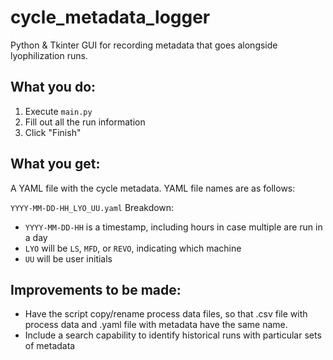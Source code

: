 # cycle_metadata_logger
Python & Tkinter GUI for recording metadata that goes alongside lyophilization runs.

## What you do:

1. Execute `main.py`
1. Fill out all the run information
1. Click "Finish"

## What you get:

A YAML file with the cycle metadata.
YAML file names are as follows:

`YYYY-MM-DD-HH_LYO_UU.yaml`
Breakdown:
- `YYYY-MM-DD-HH` is a timestamp, including hours in case multiple are run in a day
- `LYO` will be `LS`, `MFD`, or `REVO`, indicating which machine
- `UU` will be user initials

## Improvements to be made:

- Have the script copy/rename process data files, so that .csv file with process data and .yaml file with metadata have the same name.
- Include a search capability to identify historical runs with particular sets of metadata